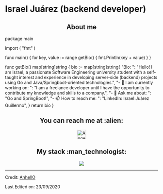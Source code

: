 # Israel Juárez (backend developer)

<h2 align="center">About me</h2>

package main

import (
	"fmt"
)

func main() {
	for key, value := range getBio() {
		fmt.Println(key + value)
	}
}

func getBio() map[string]string {
	bio := map[string]string{
		"Bio: ": "Hello! I am Israel, a passionate Software Engineering university student with a self-taught interest and experience in developing server-side (backend) projects using Go and Java/Springboot-oriented technologies.",
		"- 🔭 I am currently working on: ": "I am a freelance developer until I have the opportunity to contribute my knowledge and skills to a company.",
		"- 💬 Ask me about: ":       "Go and SpringBoot!",
		"- 📫 How to reach me: ":    "LinkedIn: Israel Juárez Guillermo",
	}
	return bio
}

<h2 align="center">You can reach me at :alien:</h2>

<p align="center">

  <a href="www.linkedin.com/in/israel-juárez-guillermo-b04aa2283">
    <img src="https://www.vectorlogo.zone/logos/linkedin/linkedin-icon.svg" alt="Angel Santiago Jaime Zavala's LinkedIn Profile" height="30" width="30">
  </a>

</p>

<h2 align="center">My stack :man_technologist:</h2>
<p align="center">
  <a href="https://skillicons.dev">
    <img src="https://skillicons.dev/icons?i=java,spring,maven,hibernate,postman,postgres,mysql,idea)](https://skillicons.dev" />
  </a>
</p>


<!-- <p align="center">Tools that I use on a daily basis, or that I've used or worked (either much or a bit) with on the past</p>
<p align="center">
  <a href="https://stackshare.io/anhello/my-personal-stack">
    <img src="http://img.shields.io/badge/tech-stack-0690fa.svg?style=flat" alt="AnhellO :: StackShare" />
  </a>
</p>

<!-- <h2 align="center">Github stats :bar_chart:</h2>

<h4 align="center">Top langs :tongue:</h4>

<p align="center"><img src="https://github-readme-stats.vercel.app/api/top-langs/?username=IsraelTeo&langs_count=10&theme=tokyonight&layout=compact" alt="AnhellO :: Top Langs" /></p>

<h4 align="center">Profile stats :musical_keyboard:</h4>

<p align="center"><img src="https://github-readme-stats.vercel.app/api?username=IsraelTeo&show_icons=true&theme=synthwave" alt="AnhellO :: Profile Stats" /></p>

<p align="center"><img src="https://thumbs.gfycat.com/GoodnaturedFondGaur-size_restricted.gif" alt="Synthwave" height="300" width="500"></p>
-->

----
Credit: [AnhellO](https://github.com/AnhellO)

Last Edited on: 23/09/2020
